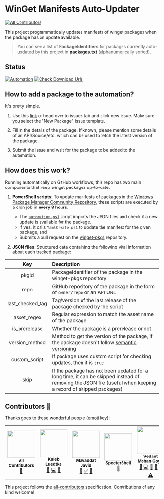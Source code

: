 # WinGet Manifests Auto-Updater
<!-- ALL-CONTRIBUTORS-BADGE:START - Do not remove or modify this section -->
[![All Contributors](https://img.shields.io/badge/all_contributors-5-orange.svg?style=flat-square)](#contributors-)
<!-- ALL-CONTRIBUTORS-BADGE:END -->

This project programmatically updates manifests of winget packages when the package has an update available.

> You can see a list of **PackageIdentifiers** for packages currently auto-updated by this project in [**packages.txt**](./packages.txt) (alphanumerically sorted).

## Status

[![Automation](https://github.com/vedantmgoyal2009/winget-pkgs-automation/actions/workflows/automation.yml/badge.svg)](./actions/workflows/automation.yml)
[![Check Download Urls](https://github.com/vedantmgoyal2009/winget-pkgs-automation/actions/workflows/check-download-urls.yml/badge.svg)](./actions/workflows/check-download-urls.yml)

## How to add a package to the automation?

It's pretty simple.

1. Use this [link](https://github.com/vedantmgoyal2009/winget-pkgs-automation/issues/new?assignees=vedantmgoyal2009&labels=new+package&template=package_request.yml&title=%5BNew+Package%5D%3A+) or head over to issues tab and click new issue. Make sure you select the "New Package" issue template.

2. Fill in the details of the package. If known, please mention some details of an API/Source/etc. which can be used to fetch the latest version of the package.

3. Submit the issue and wait for the package to be added to the automation.

## How does this work?

Running automatically on GitHub workflows, this repo has two main components that keep winget packages up-to-date:

1. **PowerShell scripts**: To update manifests of packages in the [Windows Package Manager Community Repository](https://github.com/microsoft/winget-pkgs), these scripts are executed by a cron job in **every 8 hours**.
    - The [`automation.ps1`](./automation.ps1) script imports the JSON files and check if a new update is available for the package.
    - If yes, it calls [`YamlCreate.ps1`](./YamlCreate) to update the manifest for the given package, and
    - Submits a pull request on the [winget-pkgs](https://github.com/microsoft/winget-pkgs) repository.

2. **JSON files**: Structured data containing the following vital information about each tracked package:

|  Key  | Description |
| :---: | :--- |
| pkgid | PackageIdentifier of the package in the winget-pkgs repository |
| repo | GitHub repository of the package in the form of `owner/repo` or an API URL |
| last_checked_tag | Tag/version of the last release of the package checked by the script |
| asset_regex | Regular expression to match the asset name of the package |
| is_prerelease | Whether the package is a prerelease or not |
| version_method | Method to get the version of the package, if the package doesn't follow [semantic versioning](https://semver.org) |
| custom_script | If package uses custom script for checking updates, then it is `true` |
| skip | If the package has not been updated for a long time, it can be skipped instead of removing the JSON file (useful when keeping a record of skipped packages) |

## Contributors 🎉

Thanks goes to these wonderful people ([emoji key](https://allcontributors.org/docs/en/emoji-key)):

<!-- ALL-CONTRIBUTORS-LIST:START - Do not remove or modify this section -->
<!-- prettier-ignore-start -->
<!-- markdownlint-disable -->
<table>
  <tr>
    <td align="center"><a href="https://allcontributors.org"><img src="https://avatars.githubusercontent.com/u/46410174?v=4?s=90" width="90px;" alt=""/><br /><sub><b>All Contributors</b></sub></a><br /><a href="https://github.com/vedantmgoyal2009/winget-pkgs-automation/commits?author=all-contributors" title="Documentation">📖</a></td>
    <td align="center"><a href="https://github.com/Trenly"><img src="https://avatars.githubusercontent.com/u/12611259?v=4?s=90" width="90px;" alt=""/><br /><sub><b>Kaleb Luedtke</b></sub></a><br /><a href="https://github.com/vedantmgoyal2009/winget-pkgs-automation/issues?q=author%3ATrenly" title="Bug reports">🐛</a> <a href="https://github.com/vedantmgoyal2009/winget-pkgs-automation/commits?author=Trenly" title="Code">💻</a> <a href="#ideas-Trenly" title="Ideas, Planning, & Feedback">🤔</a></td>
    <td align="center"><a href="http://mavaddat.ca"><img src="https://avatars.githubusercontent.com/u/5055400?v=4?s=90" width="90px;" alt=""/><br /><sub><b>Mavaddat Javid</b></sub></a><br /><a href="https://github.com/vedantmgoyal2009/winget-pkgs-automation/commits?author=mavaddat" title="Documentation">📖</a> <a href="#tutorial-mavaddat" title="Tutorials">✅</a> <a href="#ideas-mavaddat" title="Ideas, Planning, & Feedback">🤔</a></td>
    <td align="center"><a href="https://github.com/SpecterShell"><img src="https://avatars.githubusercontent.com/u/56779163?v=4?s=90" width="90px;" alt=""/><br /><sub><b>SpecterShell</b></sub></a><br /><a href="#ideas-SpecterShell" title="Ideas, Planning, & Feedback">🤔</a></td>
    <td align="center"><a href="https://bittu.eu.org"><img src="https://avatars.githubusercontent.com/u/83997633?v=4?s=90" width="90px;" alt=""/><br /><sub><b>Vedant Mohan Goyal</b></sub></a><br /><a href="https://github.com/vedantmgoyal2009/winget-pkgs-automation/issues?q=author%3Avedantmgoyal2009" title="Bug reports">🐛</a> <a href="https://github.com/vedantmgoyal2009/winget-pkgs-automation/commits?author=vedantmgoyal2009" title="Code">💻</a> <a href="#ideas-vedantmgoyal2009" title="Ideas, Planning, & Feedback">🤔</a> <a href="https://github.com/vedantmgoyal2009/winget-pkgs-automation/commits?author=vedantmgoyal2009" title="Documentation">📖</a> <a href="https://github.com/vedantmgoyal2009/winget-pkgs-automation/pulls?q=is%3Apr+reviewed-by%3Avedantmgoyal2009" title="Reviewed Pull Requests">👀</a> <a href="https://github.com/vedantmgoyal2009/winget-pkgs-automation/commits?author=vedantmgoyal2009" title="Tests">⚠️</a></td>
  </tr>
</table>

<!-- markdownlint-restore -->
<!-- prettier-ignore-end -->

<!-- ALL-CONTRIBUTORS-LIST:END -->

This project follows the [all-contributors](https://github.com/all-contributors/all-contributors) specification. Contributions of any kind welcome!

